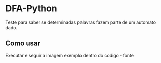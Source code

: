 # DFA-Python

Teste para saber se determinadas palavras fazem parte de um automato dado.

## Como usar

Executar e seguir a imagem exemplo dentro do codigo - fonte
